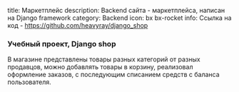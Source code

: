 title: Маркетплейс
description: Backend сайта - маркетплейса, написан на Django framework
category: Backend
icon: bx bx-rocket
info: Ссылка на код - https://github.com/heavyray/django_shop

### Учебный проект, Django shop

В магазине представлены товары разных категорий от разных продавцов, можно добавлять товары в корзину, реализовал оформление заказов,
с последующим списанием средств с баланса пользователя.